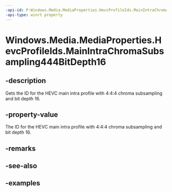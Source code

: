 ```yaml
---
-api-id: P:Windows.Media.MediaProperties.HevcProfileIds.MainIntraChromaSubsampling444BitDepth16
-api-type: winrt property
---
```


# Windows.Media.MediaProperties.HevcProfileIds.MainIntraChromaSubsampling444BitDepth16

<!--
public static int MainIntraChromaSubsampling444BitDepth16 { get; }
-->


## -description

Gets the ID for the HEVC main intra profile with 4:4:4 chroma subsampling and bit depth 16.

## -property-value

The ID for the HEVC main intra profile with 4:4:4 chroma subsampling and bit depth 16.

## -remarks

## -see-also

## -examples



